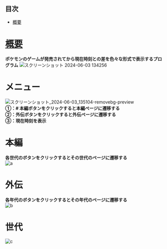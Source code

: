 ## 目次
- [概要](#概要)
# [概要](#概要)
**ポケモンのゲームが発売されてから現在時刻との差を色々な形式で表示するプログラム**
![スクリーンショット 2024-06-03 134256](https://github.com/yoichi-project01/poke-generation/assets/98115836/9dc6591a-e024-489d-9519-e6bf6f3854ed)
# メニュー
![スクリーンショット_2024-06-03_135104-removebg-preview](https://github.com/yoichi-project01/poke-generation/assets/98115836/41111adf-6018-4b3b-bd59-47560d92ad6a)  
**①：# 本編ボタンをクリックすると本編ページに遷移する  
②：外伝ボタンをクリックすると外伝ページに遷移する  
③：現在時刻を表示**
# 本編
**各世代のボタンをクリックするとその世代のページに遷移する**  
![a](https://github.com/yoichi-project01/poke-generation/assets/98115836/61ae0f12-6b02-42be-bae2-745a4c0a13e2)  
# 外伝 
**各年代のボタンをクリックするとその年代のページに遷移する**  
![b](https://github.com/yoichi-project01/poke-generation/assets/98115836/a1135030-29b0-4969-a9df-a7816bedd0d1) 
# 世代
![c](https://github.com/yoichi-project01/poke-generation/assets/98115836/d09c6030-fb96-460b-aa03-0aa2d13b7e10)
